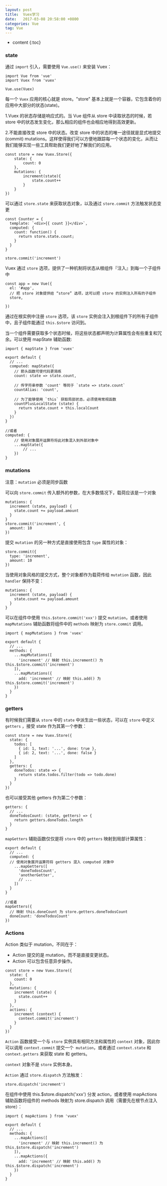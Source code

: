 ```yaml
---
layout: post
title:  Vuex学习
date:   2017-03-08 20:58:00 +0800
categories: Vue
tag: Vue
---
```


* content
{:toc}

### state

通过 `import` 引入，需要使用 `Vue.use()` 来安装 Vuex：

```
import Vue from 'vue'
import Vuex from 'vuex'

Vue.use(Vuex)
```

每一个 `Vuex` 应用的核心就是 store。"store" 基本上就是一个容器，它包含着你的应用中大部分的状态(state)。

1.Vuex 的状态存储是响应式的。当 Vue 组件从 store 中读取状态的时候，若 store 中的状态发生变化，那么相应的组件也会相应地得到高效更新。

2.不能直接改变 store 中的状态。改变 store 中的状态的唯一途径就是显式地提交(commit) mutations。这样使得我们可以方便地跟踪每一个状态的变化，从而让我们能够实现一些工具帮助我们更好地了解我们的应用。

```
const store = new Vuex.Store({
	state: {
		count: 0
	},
	mutations: {
		increment(state){
			state.count++
		}
	}
})
```

可以通过 `store.state` 来获取状态对象，以及通过 `store.commit` 方法触发状态变更

```
const Counter = {
  template: `<div>{{ count }}</div>`,
  computed: {
    count: function() {
      return store.state.count;
    }
  }
}

store.commit('increment')
```

Vuex 通过 `store` 选项，提供了一种机制将状态从根组件『注入』到每一个子组件中

```
const app = new Vue({
  el: '#app',
  // 把 store 对象提供给 “store” 选项，这可以把 store 的实例注入所有的子组件
  store,
  
})
```

通过在根实例中注册 `store` 选项，该 `store` 实例会注入到根组件下的所有子组件中，且子组件能通过 `this.$store` 访问到。

当一个组件需要获取多个状态时候，将这些状态都声明为计算属性会有些重复和冗余。可以使用 mapState 辅助函数:

```
import { mapState } from 'vuex'

export default {
  // ...
  computed: mapState({
    // 箭头函数可使代码更简练
    count: state => state.count,

    // 传字符串参数 'count' 等同于 `state => state.count`
    countAlias: 'count',

    // 为了能够使用 `this` 获取局部状态，必须使用常规函数
    countPlusLocalState (state) {
      return state.count + this.localCount
    }
  })
}

//或者
computed: {
	// 使用对象展开运算符将此对象混入到外部对象中
	...mapState({
		// ...
	})
}
```

### mutations

注意：`mutation` 必须是同步函数

可以向 `store.commit` 传入额外的参数，在大多数情况下，载荷应该是一个对象

```
mutations: {
  increment (state, payload) {
    state.count += payload.amount
  }
}
store.commit('increment', {
  amount: 10
})
```

提交 `mutation` 的另一种方式是直接使用包含 `type` 属性的对象：

```
store.commit({
  type: 'increment',
  amount: 10
})
```

当使用对象风格的提交方式，整个对象都作为载荷传给 `mutation` 函数，因此 `handler` 保持不变：

```
mutations: {
  increment (state, payload) {
    state.count += payload.amount
  }
}
```

可以在组件中使用 `this.$store.commit('xxx')` 提交 `mutation`，或者使用 `mapMutations` 辅助函数将组件中的 `methods` 映射为 `store.commit` 调用。

```
import { mapMutations } from 'vuex'

export default {
  // ...
  methods: {
    ...mapMutations([
      'increment' // 映射 this.increment() 为 this.$store.commit('increment')
    ]),
    ...mapMutations({
      add: 'increment' // 映射 this.add() 为 this.$store.commit('increment')
    })
  }
}
```

### getters

有时候我们需要从 `store` 中的 `state` 中派生出一些状态，可以在 `store` 中定义 `getters` ，接受 state 作为其第一个参数：

```
const store = new Vuex.Store({
  state: {
    todos: [
      { id: 1, text: '...', done: true },
      { id: 2, text: '...', done: false }
    ]
  },
  getters: {
    doneTodos: state => {
      return state.todos.filter(todo => todo.done)
    }
  }
})
```

也可以接受其他 getters 作为第二个参数：

```
getters: {
  // ...
  doneTodosCount: (state, getters) => {
    return getters.doneTodos.length
  }
}
```


`mapGetters` 辅助函数仅仅是将 `store` 中的 `getters` 映射到局部计算属性：

```
export default {
  // ...
  computed: {
  // 使用对象展开运算符将 getters 混入 computed 对象中
    ...mapGetters([
      'doneTodosCount',
      'anotherGetter',
      // ...
    ])
  }
}

//或者
mapGetters({
  // 映射 this.doneCount 为 store.getters.doneTodosCount
  doneCount: 'doneTodosCount'
})
```

### Actions

Action 类似于 mutation，不同在于：

- Action 提交的是 mutation，而不是直接变更状态。
- Action 可以包含任意异步操作。

```
const store = new Vuex.Store({
  state: {
    count: 0
  },
  mutations: {
    increment (state) {
      state.count++
    }
  },
  actions: {
    increment (context) {
      context.commit('increment')
    }
  }
})
```

`Action` 函数接受一个与 `store` 实例具有相同方法和属性的 `context` 对象，因此你可以调用 `context.commit` 提交一个` mutation`，或者通过 `context.state` 和 `context.getters` 来获取 state 和 getters。

`context` 对象不是 `store` 实例本身。

`Action` 通过 `store.dispatch` 方法触发：

```
store.dispatch('increment')
```

在组件中使用 this.$store.dispatch('xxx') 分发 action，或者使用 mapActions 辅助函数将组件的 methods 映射为 store.dispatch 调用（需要先在根节点注入 store）：

```
import { mapActions } from 'vuex'

export default {
  // ...
  methods: {
    ...mapActions([
      'increment' // 映射 this.increment() 为 this.$store.dispatch('increment')
    ]),
    ...mapActions({
      add: 'increment' // 映射 this.add() 为 this.$store.dispatch('increment')
    })
  }
}
```